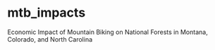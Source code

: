 # mtb_impacts
Economic Impact of Mountain Biking on National Forests in Montana, Colorado, and North Carolina
